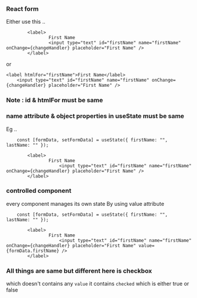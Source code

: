 ### React form
Either use this .. 

```
		<label>
				First Name
				<input type="text" id="firstName" name="firstName" onChange={changeHandler} placeholder="First Name" />
        </label>
```

or

```
<label htmlFor="firstName">First Name</label>
	<input type="text" id="firstName" name="firstName" onChange={changeHandler} placeholder="First Name" />
```
### Note : id & htmlFor must be same 

### name attribute & object properties in useState must be same
Eg ..

```
	const [formData, setFormData] = useState({ firstName: "", lastName: "" });

        <label>
                First Name
					<input type="text" id="firstName" name="firstName" onChange={changeHandler} placeholder="First Name" />
        </label>
```

### controlled component 
every component manages its own state
By using value attribute


```
	const [formData, setFormData] = useState({ firstName: "", lastName: "" });

        <label>
                First Name
					<input type="text" id="firstName" name="firstName" onChange={changeHandler} placeholder="First Name" value={formData.firstName} />
        </label>
```


### All things are same but different here is checkbox 
which doesn't contains any ```value``` it contains ```checked``` which is either true or false